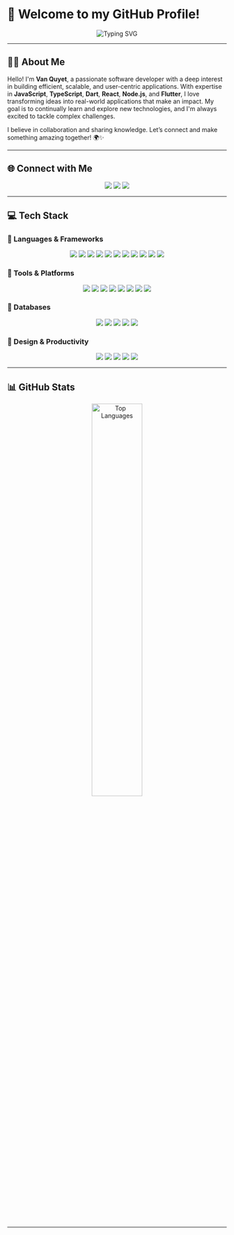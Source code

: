 # 🌟 Welcome to my GitHub Profile!

<p align="center">
  <img src="https://readme-typing-svg.herokuapp.com?color=E22FE4&width=500&height=50&lines=Hi+there!+I'm+Van+Quyet+👋;Welcome+to+my+GitHub+Profile!+🌟;Let's+create+something+amazing+🚀;Nice+to+meet+you!+😊&center=true&vCenter=true" alt="Typing SVG">
</p>

---

## 👨‍💻 About Me

Hello! I'm **Van Quyet**, a passionate software developer with a deep interest in building efficient, scalable, and user-centric applications. With expertise in **JavaScript**, **TypeScript**, **Dart**, **React**, **Node.js**, and **Flutter**, I love transforming ideas into real-world applications that make an impact. My goal is to continually learn and explore new technologies, and I'm always excited to tackle complex challenges.

I believe in collaboration and sharing knowledge. Let’s connect and make something amazing together! 🌍✨

---

## 🌐 Connect with Me

<p align="center">
  <a href="https://www.facebook.com/leondev.asia?mibextid=LQQJ4d" target="_blank"><img src="https://img.shields.io/badge/Facebook-%231877F2.svg?style=for-the-badge&logo=Facebook&logoColor=white"></a>
  <a href="https://www.instagram.com/leondev.asia?igshid=dWpkZmd0YW41bzZ3" target="_blank"><img src="https://img.shields.io/badge/Instagram-%23E4405F.svg?style=for-the-badge&logo=Instagram&logoColor=white"></a>
  <a href="https://www.tiktok.com/@leovn.asia" target="_blank"><img src="https://img.shields.io/badge/TikTok-%23000000.svg?style=for-the-badge&logo=TikTok&logoColor=white"></a>
</p>

---

## 💻 Tech Stack

### 🔹 Languages & Frameworks
<p align="center">
  <img src="https://img.shields.io/badge/JavaScript-%23323330.svg?style=for-the-badge&logo=javascript&logoColor=%23F7DF1E">
  <img src="https://img.shields.io/badge/TypeScript-%23007ACC.svg?style=for-the-badge&logo=typescript&logoColor=white">
  <img src="https://img.shields.io/badge/HTML5-%23E34F26.svg?style=for-the-badge&logo=html5&logoColor=white">
  <img src="https://img.shields.io/badge/CSS3-%231572B6.svg?style=for-the-badge&logo=css3&logoColor=white">
  <img src="https://img.shields.io/badge/Node.js-6DA55F?style=for-the-badge&logo=node.js&logoColor=white">
  <img src="https://img.shields.io/badge/Express.js-%23404d59.svg?style=for-the-badge&logo=express&logoColor=%2361DAFB">
  <img src="https://img.shields.io/badge/React-%2320232a.svg?style=for-the-badge&logo=react&logoColor=%2361DAFB">
  <img src="https://img.shields.io/badge/Redux-%23593d88.svg?style=for-the-badge&logo=redux&logoColor=white">
  <img src="https://img.shields.io/badge/Next-black?style=for-the-badge&logo=next.js&logoColor=white">
  <img src="https://img.shields.io/badge/NestJS-%23E0234E.svg?style=for-the-badge&logo=nestjs&logoColor=white">
  <img src="https://img.shields.io/badge/Flutter-%2302569B.svg?style=for-the-badge&logo=Flutter&logoColor=white">
</p>

### 🔹 Tools & Platforms
<p align="center">
  <img src="https://img.shields.io/badge/Firebase-%23039BE5.svg?style=for-the-badge&logo=firebase">
  <img src="https://img.shields.io/badge/Heroku-%23430098.svg?style=for-the-badge&logo=heroku&logoColor=white">
  <img src="https://img.shields.io/badge/Vercel-%23000000.svg?style=for-the-badge&logo=vercel&logoColor=white">
  <img src="https://img.shields.io/badge/AntDesign-%230170FE.svg?style=for-the-badge&logo=ant-design&logoColor=white">
  <img src="https://img.shields.io/badge/Expo-%231C1E24.svg?style=for-the-badge&logo=expo&logoColor=#D04A37">
  <img src="https://img.shields.io/badge/JWT-black?style=for-the-badge&logo=JSON%20web%20tokens">
  <img src="https://img.shields.io/badge/Socket.io-black?style=for-the-badge&logo=socket.io&badgeColor=010101">
  <img src="https://img.shields.io/badge/TailwindCSS-%2338B2AC.svg?style=for-the-badge&logo=tailwind-css&logoColor=white">
</p>

### 🔹 Databases
<p align="center">
  <img src="https://img.shields.io/badge/MongoDB-%234ea94b.svg?style=for-the-badge&logo=mongodb&logoColor=white">
  <img src="https://img.shields.io/badge/MySQL-%2300f.svg?style=for-the-badge&logo=mysql&logoColor=white">
  <img src="https://img.shields.io/badge/Postgres-%23316192.svg?style=for-the-badge&logo=postgresql&logoColor=white">
  <img src="https://img.shields.io/badge/SQLite-%2307405e.svg?style=for-the-badge&logo=sqlite&logoColor=white">
  <img src="https://img.shields.io/badge/Redis-%23DD0031.svg?style=for-the-badge&logo=redis&logoColor=white">
</p>

### 🔹 Design & Productivity
<p align="center">
  <img src="https://img.shields.io/badge/Figma-%23F24E1E.svg?style=for-the-badge&logo=figma&logoColor=white">
  <img src="https://img.shields.io/badge/Canva-%2300C4CC.svg?style=for-the-badge&logo=canva&logoColor=white">
  <img src="https://img.shields.io/badge/Trello-%23026AA7.svg?style=for-the-badge&logo=Trello&logoColor=white">
  <img src="https://img.shields.io/badge/Swagger-%23Clojure.svg?style=for-the-badge&logo=swagger&logoColor=white">
  <img src="https://img.shields.io/badge/TensorFlow-%23FF6F00.svg?style=for-the-badge&logo=TensorFlow&logoColor=white">
</p>

---

## 📊 GitHub Stats

<p align="center">
 
  <img src="https://github-readme-stats.vercel.app/api/top-langs/?username=leondev192&theme=radical&hide_border=false&include_all_commits=false&count_private=false&layout=compact" alt="Top Languages" width="48%">
</p>

---



 
